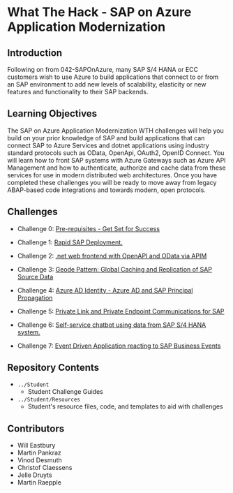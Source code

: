 # What The Hack - SAP on Azure Application Modernization

## Introduction 

Following on from 042-SAPOnAzure, many SAP S/4 HANA or ECC customers wish to use Azure to build applications that connect to or from an SAP environment to add new levels of scalability, elasticity or new features and functionality to their SAP backends. 

## Learning Objectives

The SAP on Azure Application Modernization WTH challenges will help you build on your prior knowledge of SAP and build applications that can connect SAP to Azure Services and dotnet applications using industry standard protocols such as OData, OpenApi, OAuth2, OpenID Connect. You will learn how to front SAP systems with Azure Gateways such as Azure API Management and how to authenticate, authorize and cache data from these services for use in modern distributed web architectures. Once you have completed these challenges you will be ready to move away from legacy ABAP-based code integrations and towards modern, open protocols.


## Challenges

- Challenge 0: [Pre-requisites - Get Set for Success](Student/00-prereqs.md)

- Challenge 1: [Rapid SAP Deployment.](Student/01-SAP-Auto-Deployment.md)

- Challenge 2: [.net web frontend with OpenAPI and OData via APIM](Student/02-OpenAPIAndOdata.md)

- Challenge 3: [Geode Pattern: Global Caching and Replication of SAP Source Data](Student/03-GeodePattern.md)

- Challenge 4: [Azure AD Identity - Azure AD and SAP Principal Propagation](Student/04-AzureADPrincipalPropagation.md)

- Challenge 5: [Private Link and Private Endpoint Communications for SAP](Student/05-PrivateLink.md)

- Challenge 6: [Self-service chatbot using data from SAP S/4 HANA system.](Student/06-Chatbot.md)

- Challenge 7: [Event Driven Application reacting to SAP Business Events](Student/07-EventDriven.md)

## Repository Contents
- `../Student`
  - Student Challenge Guides
- `../Student/Resources`
  - Student's resource files, code, and templates to aid with challenges

## Contributors
- Will Eastbury
- Martin Pankraz
- Vinod Desmuth
- Christof Claessens
- Jelle Druyts
- Martin Raepple
